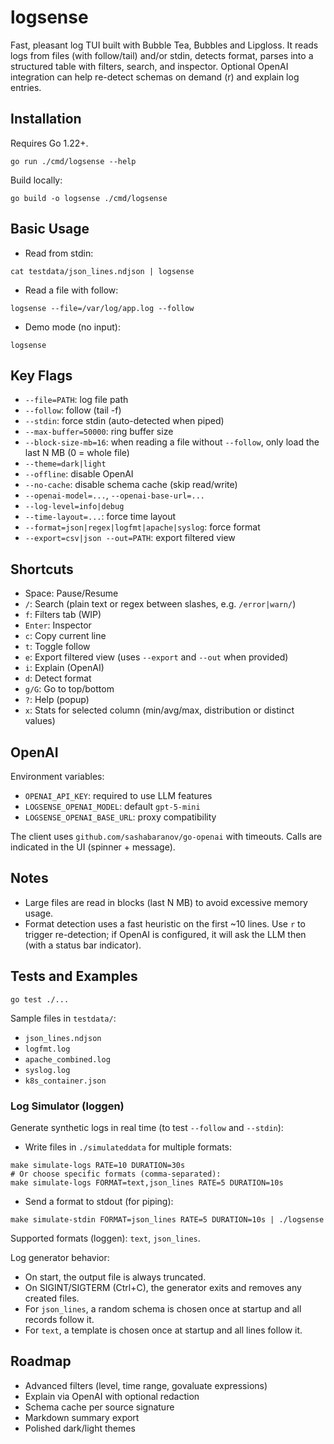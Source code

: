 # logsense

Fast, pleasant log TUI built with Bubble Tea, Bubbles and Lipgloss. It reads logs from files (with follow/tail) and/or stdin, detects format, parses into a structured table with filters, search, and inspector. Optional OpenAI integration can help re-detect schemas on demand (r) and explain log entries.

## Installation

Requires Go 1.22+.

```
go run ./cmd/logsense --help
```

Build locally:

```
go build -o logsense ./cmd/logsense
```

## Basic Usage

- Read from stdin:

```
cat testdata/json_lines.ndjson | logsense
```

- Read a file with follow:

```
logsense --file=/var/log/app.log --follow
```

- Demo mode (no input):

```
logsense
```

## Key Flags

- `--file=PATH`: log file path
- `--follow`: follow (tail -f)
- `--stdin`: force stdin (auto-detected when piped)
- `--max-buffer=50000`: ring buffer size
- `--block-size-mb=16`: when reading a file without `--follow`, only load the last N MB (0 = whole file)
- `--theme=dark|light`
- `--offline`: disable OpenAI
- `--no-cache`: disable schema cache (skip read/write)
- `--openai-model=...`, `--openai-base-url=...`
- `--log-level=info|debug`
- `--time-layout=...`: force time layout
- `--format=json|regex|logfmt|apache|syslog`: force format
- `--export=csv|json --out=PATH`: export filtered view

## Shortcuts

- Space: Pause/Resume
- `/`: Search (plain text or regex between slashes, e.g. `/error|warn/`)
- `f`: Filters tab (WIP)
- `Enter`: Inspector
- `c`: Copy current line
- `t`: Toggle follow
- `e`: Export filtered view (uses `--export` and `--out` when provided)
- `i`: Explain (OpenAI)
- `d`: Detect format
- `g/G`: Go to top/bottom
- `?`: Help (popup)
- `x`: Stats for selected column (min/avg/max, distribution or distinct values)

## OpenAI

Environment variables:

- `OPENAI_API_KEY`: required to use LLM features
- `LOGSENSE_OPENAI_MODEL`: default `gpt-5-mini`
- `LOGSENSE_OPENAI_BASE_URL`: proxy compatibility

The client uses `github.com/sashabaranov/go-openai` with timeouts. Calls are indicated in the UI (spinner + message).

## Notes

- Large files are read in blocks (last N MB) to avoid excessive memory usage.
- Format detection uses a fast heuristic on the first ~10 lines. Use `r` to trigger re-detection; if OpenAI is configured, it will ask the LLM then (with a status bar indicator).

## Tests and Examples

```
go test ./...
```

Sample files in `testdata/`:

- `json_lines.ndjson`
- `logfmt.log`
- `apache_combined.log`
- `syslog.log`
- `k8s_container.json`

### Log Simulator (loggen)

Generate synthetic logs in real time (to test `--follow` and `--stdin`):

- Write files in `./simulateddata` for multiple formats:

```
make simulate-logs RATE=10 DURATION=30s
# Or choose specific formats (comma-separated):
make simulate-logs FORMAT=text,json_lines RATE=5 DURATION=10s
```

- Send a format to stdout (for piping):

```
make simulate-stdin FORMAT=json_lines RATE=5 DURATION=10s | ./logsense
```

Supported formats (loggen): `text`, `json_lines`.

Log generator behavior:
- On start, the output file is always truncated.
- On SIGINT/SIGTERM (Ctrl+C), the generator exits and removes any created files.
- For `json_lines`, a random schema is chosen once at startup and all records follow it.
- For `text`, a template is chosen once at startup and all lines follow it.

## Roadmap

- Advanced filters (level, time range, govaluate expressions)
- Explain via OpenAI with optional redaction
- Schema cache per source signature
- Markdown summary export
- Polished dark/light themes
